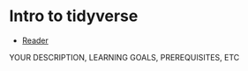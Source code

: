 # Intro to tidyverse


* [Reader](https://liza-wood.github.io/tidyverse_intro/)

YOUR DESCRIPTION, LEARNING GOALS, PREREQUISITES, ETC

